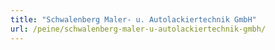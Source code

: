 ```yaml
---
title: "Schwalenberg Maler- u. Autolackiertechnik GmbH"
url: /peine/schwalenberg-maler-u-autolackiertechnik-gmbh/
---
```

